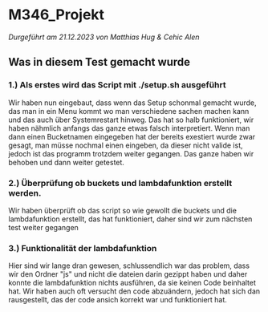 # M346_Projekt

*Durgeführt am 21.12.2023 von Matthias Hug & Cehic Alen*

## Was in diesem Test gemacht wurde

### 1.) Als erstes wird das Script mit ./setup.sh ausgeführt

Wir haben nun eingebaut, dass wenn das Setup schonmal gemacht wurde, das man in ein Menu kommt wo man verschiedene sachen machen kann und das auch über Systemrestart hinweg.
Das hat so halb funktioniert, wir haben nähmlich anfangs das ganze etwas falsch interpretiert. Wenn man dann einen Bucketnamen eingegeben hat der bereits exestiert wurde zwar gesagt, man müsse nochmal einen eingeben, da dieser nicht valide
ist, jedoch ist das programm trotzdem weiter gegangen. Das ganze haben wir behoben und dann weiter getestet.

### 2.) Überprüfung ob buckets und lambdafunktion erstellt werden.

Wir haben überprüft ob das script so wie gewollt die buckets und die lambdafunktion erstellt, das hat funktioniert, daher sind wir zum nächsten test weiter gegangen

### 3.) Funktionalität der lambdafunktion

Hier sind wir lange dran gewesen, schlussendlich war das problem, dass wir den Ordner "js" und nicht die dateien darin gezippt haben und daher konnte die lambdafunktion nichts ausführen, da sie keinen Code beinhaltet hat.
Wir haben auch oft versucht den code abzuändern, jedoch hat sich dan rausgestellt, das der code ansich korrekt war und funktioniert hat.